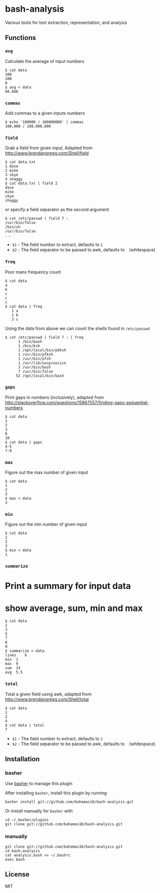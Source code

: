 bash-analysis
============

Various tools for text extraction, representation, and analysis

Functions
---------

### `avg`

Calculate the average of input numbers

    $ cat data
    100
    100
    0
    $ avg < data
    66.666

### `commas`

Add commas to a given inputs numbers

    $ echo '100000 / 100000000' | commas
    100,000 / 100,000,000

### `field`

Grab a field from given input, Adapted from
http://www.brendangregg.com/Shell/field

    $ cat data.txt
    1 dave
    2 mike
    3 skye
    4 shaggy
    $ cat data.txt | field 2
    dave
    mike
    skye
    shaggy

or specify a field separator as the second argument

    $ cat /etc/passwd | field 7 :
    /usr/bin/false
    /bin/sh
    /usr/bin/false
    ...

- `$1` - The field number to extract, defaults to `1`
- `$2` - The field separator to be passed to awk, defaults to ` ` (whitespace)

### `freq`

Poor mans frequency count

    $ cat data
    a
    b
    c
    c
    c
    $ cat data | freq
       1 a
       1 b
       3 c

Using the data from above we can count the shells found in
`/etc/passwd`

    $ cat /etc/passwd | field 7 : | freq
          1 /bin/bash
          1 /bin/ksh
          1 /opt/local/bin/pdksh
          1 /usr/bin/pfksh
          1 /usr/bin/pfsh
          1 /usr/lib/uucp/uucico
          3 /usr/bin/bash
          7 /usr/bin/false
         52 /opt/local/bin/bash

### `gaps`

Print gaps in numbers (inclusively), adapted from
http://stackoverflow.com/questions/15867557/finding-gaps-sequential-numbers

    $ cat data
    1
    2
    3
    6
    10
    $ cat data | gaps
    4-5
    7-9

### `max`

Figure out the max number of given input

    $ cat data
    1
    2
    3
    $ max < data
    3

### `min`

Figure out the min number of given input

    $ cat data
    1
    2
    3
    $ min < data
    1

### `summarize`

# Print a summary for input data
# show average, sum, min and max

    $ cat data
    1
    3
    5
    7
    8
    9
    $ summarize < data
    lines    6
    min  1
    max  9
    sum  33
    avg  5.5

### `total`

Total a given field using awk, adapted from
http://www.brendangregg.com/Shell/total

    $ cat data
    1
    2
    4
    $ cat data | total
    7

- `$1` - The field number to extract, defaults to `1`
- `$2` - The field separator to be passed to awk, defaults to ` ` (whitespace)

Installation
------------

### basher

Use [basher](https://github.com/bahamas10/basher) to manage this plugin

After installing `basher`, install this plugin by running

    basher install git://github.com/bahamas10/bash-analysis.git

Or install manually for `basher` with

    cd ~/.basher/plugins
    git clone git://github.com/bahamas10/bash-analysis.git

### manually

    git clone git://github.com/bahamas10/bash-analysis.git
    cd bash-analysis
    cat analysis.bash >> ~/.bashrc
    exec bash

License
-------

MIT
